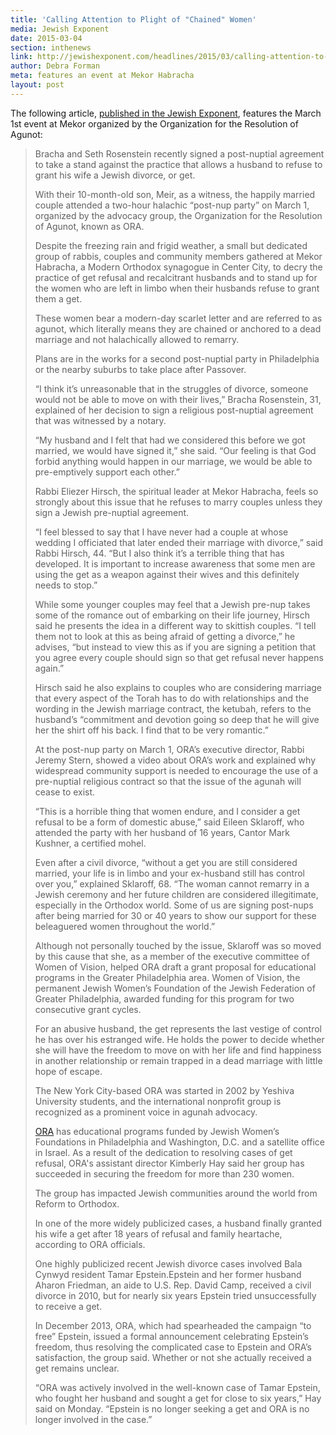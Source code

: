 ```yaml
---
title: 'Calling Attention to Plight of "Chained" Women'
media: Jewish Exponent
date: 2015-03-04
section: inthenews
link: http://jewishexponent.com/headlines/2015/03/calling-attention-to-plight-of-chained-women
author: Debra Forman
meta: features an event at Mekor Habracha
layout: post
---
```


The following article, [published in the Jewish Exponent](http://jewishexponent.com/headlines/2015/03/calling-attention-to-plight-of-chained-women), features the March 1st event at Mekor organized by the Organization for the Resolution of Agunot:

>Bracha and Seth Rosenstein recently signed a post-nuptial agreement to take a stand against the practice that allows a husband to refuse to grant his wife a Jewish divorce, or get. 
> 
>With their 10-month-old son, Meir, as a witness, the happily married couple attended a two-hour halachic “post-nup party” on March 1, organized by the advocacy group, the Organization for the Resolution of Agunot, known as ORA. 
>
>Despite the freezing rain and frigid weather, a small but dedicated group of rabbis, couples and community members gathered at Mekor Habracha, a Modern Orthodox synagogue in Center City, to decry the practice of get refusal and recalcitrant husbands and to stand up for the women who are left in limbo when their husbands refuse to grant them a get. 
>
>These women bear a modern-day scarlet letter and are referred to as agunot, which literally means they are chained or anchored to a dead marriage and not halachically allowed to remarry.
>
>Plans are in the works for a second post-nuptial party in Philadelphia or the nearby suburbs to take place after Passover.
>
>“I think it’s unreasonable that in the struggles of divorce, someone would not be able to move on with their lives,” Bracha Rosenstein, 31, explained of her decision to sign a religious post-nuptial agreement that was witnessed by a notary. 
>
>“My husband and I felt that had we considered this before we got married, we would have signed it,” she said. “Our feeling is that God forbid anything would happen in our marriage, we would be able to pre-emptively support each other.”
>
>Rabbi Eliezer Hirsch, the spiritual leader at Mekor Habracha, feels so strongly about this issue that he refuses to marry couples unless they sign a Jewish pre-nuptial agreement. 
>
>“I feel blessed to say that I have never had a couple at whose wedding I officiated that later ended their marriage with divorce,” said Rabbi Hirsch, 44. “But I also think it’s a terrible thing that has developed. It is important to increase awareness that some men are using the get as a weapon against their wives and this definitely needs to stop.”
>
>While some younger couples may feel that a Jewish pre-nup takes some of the romance out of embarking on their life journey, Hirsch said he presents the idea in a different way to skittish couples. “I tell them not to look at this as being afraid of getting a divorce,” he advises, “but instead to view this as if you are signing a petition that you agree every couple should sign so that get refusal never happens again.”
>
>Hirsch said he also explains to couples who are considering marriage that every aspect of the Torah has to do with relationships and the wording in the Jewish marriage contract, the ketubah, refers to the husband’s “commitment and devotion going so deep that he will give her the shirt off his back. I find that to be very romantic.”
>
>At the post-nup party on March 1, ORA’s executive director, Rabbi Jeremy Stern, showed a video about ORA’s work and explained why widespread community support is needed to encourage the use of a pre-nuptial religious contract so that the issue of the agunah will cease to exist. 
>
>“This is a horrible thing that women endure, and I consider a get refusal to be a form of domestic abuse,” said Eileen Sklaroff, who attended the party with her husband of 16 years, Cantor Mark Kushner, a certified mohel. 
>
>Even after a civil divorce, “without a get you are still considered married, your life is in limbo and your ex-husband still has control over you,” explained Sklaroff, 68. “The woman cannot remarry in a Jewish ceremony and her future children are considered illegitimate, especially in the Orthodox world. Some of us are signing post-nups after being married for 30 or 40 years to show our support for these beleaguered women  throughout the world.”
>
>Although not personally touched by the issue, Sklaroff was so moved by this cause that she, as a member of the executive committee of Women of Vision, helped ORA draft a grant proposal for educational programs in the Greater Philadelphia area. Women of Vision, the permanent Jewish Women’s Foundation of the Jewish Federation of Greater Philadelphia, awarded funding for this program for two consecutive grant cycles.
>
>For an abusive husband, the get represents the last vestige of control he has over his estranged wife. He holds the power to decide whether she will have the freedom to move on with her life and find happiness in another relationship or remain trapped in a dead marriage with little hope of escape.
>
>The New York City-based ORA was started in 2002 by Yeshiva University students, and the international nonprofit group is recognized as a prominent voice in agunah advocacy.
>
>[ORA](getora.org) has educational programs funded by Jewish Women’s Foundations in Philadelphia and Washington, D.C. and a satellite office in Israel. As a result of the dedication to resolving cases of get refusal, ORA's assistant director Kimberly Hay said her group has succeeded in securing the freedom for more than 230 women.
>
>The group has impacted Jewish communities around the world from Reform to Orthodox. 
>
>In one of the more widely publicized cases, a husband finally granted his wife a get after 18 years of refusal and family heartache, according to ORA officials. 
>
>One highly publicized recent Jewish divorce cases involved Bala Cynwyd resident Tamar Epstein.Epstein and her former husband Aharon Friedman, an aide to U.S. Rep. David Camp, received a civil divorce in 2010, but for nearly six years Epstein tried unsuccessfully to receive a get.
>
>In December 2013, ORA, which had spearheaded the campaign “to free” Epstein, issued a formal announcement celebrating Epstein’s freedom, thus resolving the complicated case to Epstein and ORA’s satisfaction, the group said. Whether or not she actually received a get remains unclear.
>
>“ORA was actively involved in the well-known case of Tamar Epstein, who fought her husband and sought a get for close to six years,” Hay said on Monday. “Epstein is no longer seeking a get and ORA is no longer involved in the case.”